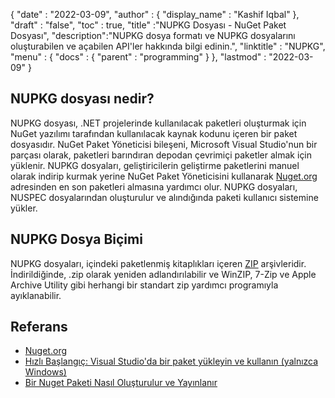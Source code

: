 {
  "date" : "2022-03-09",
  "author" : {
    "display_name" : "Kashif Iqbal"
},
  "draft" : "false",
  "toc" : true,
  "title" :"NUPKG Dosyası - NuGet Paket Dosyası",
  "description":"NUPKG dosya formatı ve NUPKG dosyalarını oluşturabilen ve açabilen API'ler hakkında bilgi edinin.",
  "linktitle" : "NUPKG",
  "menu" : {
    "docs" : {
      "parent" : "programming"
}
},
  "lastmod" : "2022-03-09"
}

## NUPKG dosyası nedir?

NUPKG dosyası, .NET projelerinde kullanılacak paketleri oluşturmak için NuGet yazılımı tarafından kullanılacak kaynak kodunu içeren bir paket dosyasıdır. NuGet Paket Yöneticisi bileşeni, Microsoft Visual Studio'nun bir parçası olarak, paketleri barındıran depodan çevrimiçi paketler almak için yüklenir. NUPKG dosyaları, geliştiricilerin geliştirme paketlerini manuel olarak indirip kurmak yerine NuGet Paket Yöneticisini kullanarak [Nuget.org](https://nuget.org) adresinden en son paketleri almasına yardımcı olur. NUPKG dosyaları, NUSPEC dosyalarından oluşturulur ve alındığında paketi kullanıcı sistemine yükler.

## NUPKG Dosya Biçimi

NUPKG dosyaları, içindeki paketlenmiş kitaplıkları içeren [ZIP](/tr/compression/zip/) arşivleridir. İndirildiğinde, .zip olarak yeniden adlandırılabilir ve WinZIP, 7-Zip ve Apple Archive Utility gibi herhangi bir standart zip yardımcı programıyla ayıklanabilir.

## Referans

* [Nuget.org](https://nuget.org)
* [Hızlı Başlangıç: Visual Studio'da bir paket yükleyin ve kullanın (yalnızca Windows)](https://learn.microsoft.com/en-us/nuget/quickstart/install-and-use-a-package-in-visual-studio)
* [Bir Nuget Paketi Nasıl Oluşturulur ve Yayınlanır](https://learn.microsoft.com/en-us/nuget/quickstart/create-and-publish-a-package-using-visual-studio?tabs=netcore-cli)

